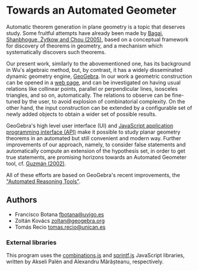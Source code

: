 # Towards an Automated Geometer

Automatic theorem generation in plane geometry is a topic that deserves study.
Some fruitful attempts have already been made by [Bagai, Shanbhogue, Żytkow and Chou (2005)](https://link.springer.com/chapter/10.1007%2F3-540-56804-2_39),
based on a conceptual framework for discovery of theorems in geometry, and a mechanism which
systematically discovers such theorems.

Our present work, similarly to the abovementioned one, has its background in Wu's algebraic
method, but, by contrast, it has a widely disseminated dynamic geometry engine, [GeoGebra](http://www.geogebra.org). In our work
a geometric construction can be opened in a [web page](http://autgeo.online/ag), and can be investigated on having
usual relations like collinear points, parallel or perpendicular lines, isosceles triangles,
and so on, automatically. The relations to observe can be fine-tuned by the user, to avoid explosion of combinatorial complexity. On the other hand, the input construction can be extended by a configurable set
of newly added objects to obtain a wider set of possible results.

GeoGebra's high level user interface (UI) and [JavaScript application programming interface (API)](https://wiki.geogebra.org/en/Reference:GeoGebra_Apps_API) make
it possible to study planar geometry theorems in an automated but still convenient and modern way. Further improvements of our approach, namely, to consider false statements and automatically compute an extension of the hypothesis set, in order to get true statements, are promising horizons towards an Automated Geometer tool, cf. [Guzmán (2002)](https://www.agapea.com/libros/La-experiencia-de-descubrir-en-geometria-9788495599346-i.htm).

All of these efforts are based on GeoGebra's recent improvements, the ["Automated Reasoning Tools"](https://github.com/kovzol/gg-art-doc).

## Authors

* Francisco Botana <fbotana@uvigo.es>
* Zoltán Kovács <zoltan@geogebra.org>
* Tomás Recio <tomas.recio@unican.es>

### External libraries

This program uses the [combinations.js](https://gist.github.com/axelpale/3118596)
and [sprintf.js](https://github.com/alexei/sprintf.js) JavaScript libraries,
written by Akseli Palén and Alexandru Mărășteanu, respectively.
